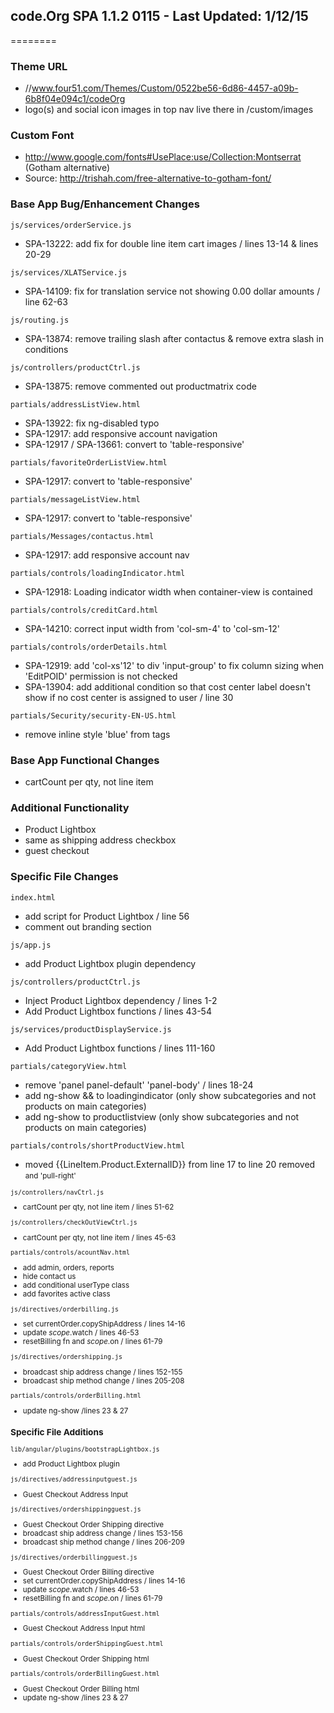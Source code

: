 ## code.Org SPA 1.1.2 0115 - Last Updated: 1/12/15
========

### Theme URL
* //www.four51.com/Themes/Custom/0522be56-6d86-4457-a09b-6b8f04e094c1/codeOrg
* logo(s) and social icon images in top nav live there in /custom/images

### Custom Font 
* http://www.google.com/fonts#UsePlace:use/Collection:Montserrat (Gotham alternative)
* Source: http://trishah.com/free-alternative-to-gotham-font/

### Base App Bug/Enhancement Changes
`js/services/orderService.js`
* SPA-13222: add fix for double line item cart images / lines 13-14 & lines 20-29 

`js/services/XLATService.js`
* SPA-14109: fix for translation service not showing 0.00 dollar amounts / line 62-63

`js/routing.js`
* SPA-13874: remove trailing slash after contactus & remove extra slash in conditions 

`js/controllers/productCtrl.js`
* SPA-13875: remove commented out productmatrix code 

`partials/addressListView.html`
* SPA-13922: fix ng-disabled typo 
* SPA-12917: add responsive account navigation
* SPA-12917 / SPA-13661: convert to 'table-responsive'

`partials/favoriteOrderListView.html`
* SPA-12917: convert to 'table-responsive'

`partials/messageListView.html`
* SPA-12917: convert to 'table-responsive'

`partials/Messages/contactus.html`
* SPA-12917: add responsive account nav

`partials/controls/loadingIndicator.html`
* SPA-12918: Loading indicator width when container-view is contained

`partials/controls/creditCard.html`
* SPA-14210: correct input width from 'col-sm-4' to 'col-sm-12'

`partials/controls/orderDetails.html`
* SPA-12919: add 'col-xs'12' to div 'input-group' to fix column sizing when 'EditPOID' permission is not checked
* SPA-13904: add additional condition so that cost center label doesn't show if no cost center is assigned to user / line 30

`partials/Security/security-EN-US.html`
*  remove inline style 'blue' from <a> tags

### Base App Functional Changes
* cartCount per qty, not line item 

### Additional Functionality
* Product Lightbox
* same as shipping address checkbox
* guest checkout

### Specific File Changes
`index.html`
* add script for Product Lightbox / line 56
* comment out branding section

`js/app.js`
* add Product Lightbox plugin dependency

`js/controllers/productCtrl.js`
* Inject Product Lightbox dependency / lines 1-2
* Add Product Lightbox functions / lines 43-54

`js/services/productDisplayService.js`
* Add Product Lightbox functions / lines 111-160

`partials/categoryView.html`
* remove 'panel panel-default' 'panel-body' / lines 18-24
* add ng-show && to loadingindicator (only show subcategories and not products on main categories)
* add ng-show to productlistview (only show subcategories and not products on main categories)

`partials/controls/shortProductView.html`
* moved {{LineItem.Product.ExternalID}} from line 17 to line 20 removed <small> and 'pull-right'

`js/controllers/navCtrl.js`
* cartCount per qty, not line item / lines 51-62

`js/controllers/checkOutViewCtrl.js`
* cartCount per qty, not line item / lines 45-63

`partials/controls/acountNav.html`
* add admin, orders, reports
* hide contact us
* add conditional userType class
* add favorites active class

`js/directives/orderbilling.js`
* set currentOrder.copyShipAddress / lines 14-16
* update $scope.$watch / lines 46-53
* resetBilling fn and $scope.$on / lines 61-79

`js/directives/ordershipping.js`
* broadcast ship address change / lines 152-155
* broadcast ship method change / lines 205-208

`partials/controls/orderBilling.html`
* update ng-show /lines 23 & 27

### Specific File Additions
`lib/angular/plugins/bootstrapLightbox.js`
* add Product Lightbox plugin

`js/directives/addressinputguest.js`
* Guest Checkout Address Input

`js/directives/ordershippingguest.js`
* Guest Checkout Order Shipping directive
* broadcast ship address change / lines 153-156
* broadcast ship method change / lines 206-209

`js/directives/orderbillingguest.js`
* Guest Checkout Order Billing directive
* set currentOrder.copyShipAddress / lines 14-16
* update $scope.$watch / lines 46-53
* resetBilling fn and $scope.$on / lines 61-79

`partials/controls/addressInputGuest.html`
* Guest Checkout Address Input html

`partials/controls/orderShippingGuest.html`
* Guest Checkout Order Shipping html

`partials/controls/orderBillingGuest.html`
* Guest Checkout Order Billing html
* update ng-show /lines 23 & 27


